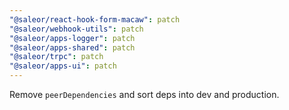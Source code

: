 ```yaml
---
"@saleor/react-hook-form-macaw": patch
"@saleor/webhook-utils": patch
"@saleor/apps-logger": patch
"@saleor/apps-shared": patch
"@saleor/trpc": patch
"@saleor/apps-ui": patch
---
```


Remove `peerDependencies` and sort deps into dev and production.
